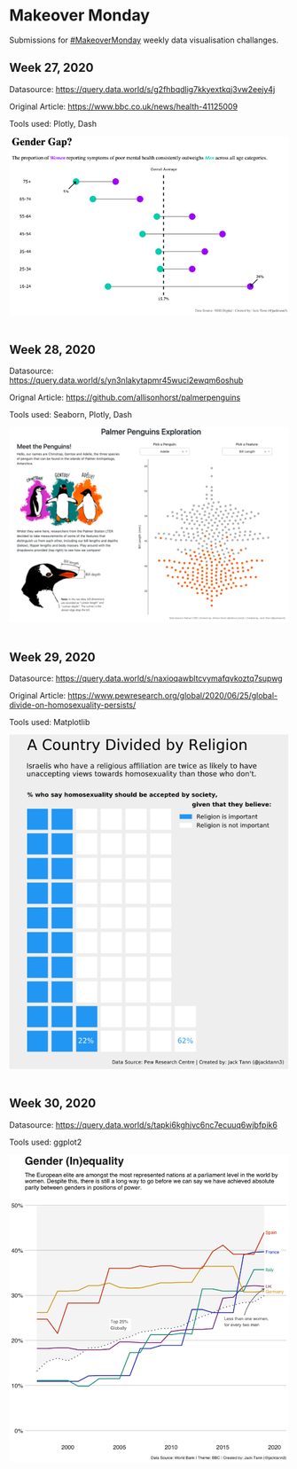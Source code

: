 # Makeover Monday 

Submissions for [#MakeoverMonday](https://www.makeovermonday.co.uk/) weekly data visualisation challanges.

## Week 27, 2020

Datasource: https://query.data.world/s/g2fhbqdlig7kkyextkqj3vw2eejy4j

Original Article: https://www.bbc.co.uk/news/health-41125009

Tools used: Plotly, Dash

<img src="/W27/W27_a.png"/> <br/><br/>

## Week 28, 2020

Datasource: https://query.data.world/s/yn3nlakytapmr45wuci2ewqm6oshub

Orignal Article: https://github.com/allisonhorst/palmerpenguins

Tools used: Seaborn, Plotly, Dash

<img src="/W28/W28.png"/> <br/><br/>

## Week 29, 2020

Datasource: https://query.data.world/s/naxioqawbltcvymafqvkoztq7supwg

Original Article: https://www.pewresearch.org/global/2020/06/25/global-divide-on-homosexuality-persists/

Tools used: Matplotlib

<img src="/W29/W29.png"/> <br/><br/>

## Week 30, 2020

Datasource: https://query.data.world/s/tapki6kghjvc6nc7ecuuq6wjbfpik6

Tools used: ggplot2

<img src="/W30/W30.png"/> <br/><br/>


